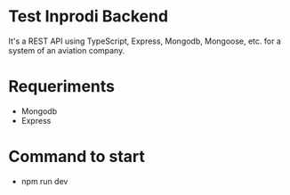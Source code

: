 # Test Inprodi Backend

It's a REST API using TypeScript, Express, Mongodb, Mongoose, etc. for a system of an aviation company.

# Requeriments

- Mongodb
- Express

# Command to start

- npm run dev
